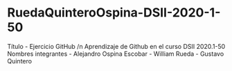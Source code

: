 # RuedaQuinteroOspina-DSII-2020-1-50

Título - Ejercicio GitHub /n
Aprendizaje de Github en el curso DSII 2020.1-50
Nombres integrantes
      - Alejandro Ospina Escobar
      - William Rueda
      - Gustavo Quintero
